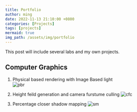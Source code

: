 ```yaml
---
title: Portfolio
author: ming
date: 2022-11-13 21:10:00 +0800
categories: [Projects]
tags: [projects]     
mermaid: true
img_path: /assets/img/portfolio
---
```

This post will include several labs and my own projects.

## Computer Graphics
1. Physical based rendering with Image Based light  
![pbr](pbr.gif)

2. Height feild generation and camera furstume culling 
![cfc](cfc.gif)

3. Percentage closer shadow mapping
![sm](shadowmap.png)




